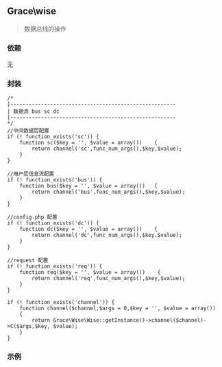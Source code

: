 ## Grace\wise
> 数据总线的操作

### 依赖
无

### 封装

    /*
    |------------------------------------------------------
    | 数据流 bus sc dc
    |------------------------------------------------------
    */
    //中间数据层配置
    if (! function_exists('sc')) {
        function sc($key = '', $value = array())    {
            return channel('sc',func_num_args(),$key,$value);
        }
    }

    //用户层信息流配置
    if (! function_exists('bus')) {
        function bus($key = '', $value = array())   {
            return channel('bus',func_num_args(),$key,$value);
        }
    }

    //config.php 配置
    if (! function_exists('dc')) {
        function dc($key = '', $value = array())    {
            return channel('dc',func_num_args(),$key,$value);
        }
    }

    //request 配置
    if (! function_exists('req')) {
        function req($key = '', $value = array())    {
            return channel('req',func_num_args(),$key,$value);
        }
    }

    if (! function_exists('channel')) {
        function channel($channel,$args = 0,$key = '', $value = array())
        {
            return Grace\Wise\Wise::getInstance()->channel($channel)->C($args,$key, $value);
        }
    }


### 示例



